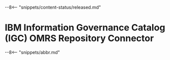 <!-- SPDX-License-Identifier: CC-BY-4.0 -->
<!-- Copyright Contributors to the Egeria project. -->


--8<-- "snippets/content-status/released.md"

# IBM Information Governance Catalog (IGC) OMRS Repository Connector 
                                 
--8<-- "snippets/abbr.md"
